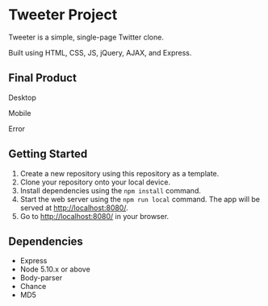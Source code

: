# Tweeter Project

Tweeter is a simple, single-page Twitter clone.

Built using HTML, CSS, JS, jQuery, AJAX, and Express.

## Final Product
Desktop 

Mobile

Error 

## Getting Started

1. Create a new repository using this repository as a template.
2. Clone your repository onto your local device.
3. Install dependencies using the `npm install` command.
3. Start the web server using the `npm run local` command. The app will be served at <http://localhost:8080/>.
4. Go to <http://localhost:8080/> in your browser.

## Dependencies

- Express
- Node 5.10.x or above
- Body-parser
- Chance
- MD5